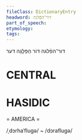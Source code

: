 ```yaml
---
fileClass: DictionaryEntry
headword: דור־הפֿלגה
part_of_speech: 
etymology: 
tags: 
---
```

דור־הפֿלגה
דּוֹר הַפַּלָּגָה
דער

CENTRAL
========

HASIDIC
=======
= AMERICA = 

/ˌdɔrhaˈflugə/ ~ /dɔraflugə/